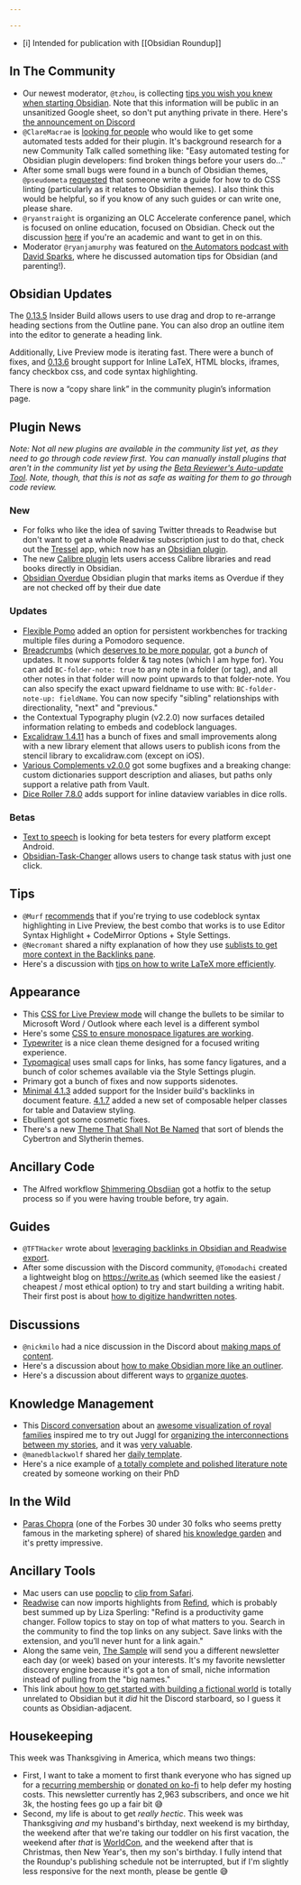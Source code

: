 ```yaml
---

---
```


- [i] Intended for publication with [[Obsidian Roundup]]

## In The Community

* Our newest moderator, `@tzhou`, is collecting [tips you wish you knew when starting Obsidian](https://docs.google.com/forms/d/e/1FAIpQLSfqKs2UTvKrGvoFlO77pD0rmxuZxmVTPz6JcPOAqEfdg3cR3A/viewform). Note that this information will be public in an unsanitized Google sheet, so don't put anything private in there. Here's [the announcement on Discord](https://discord.com/channels/686053708261228577/694233507500916796/912510676545708082)
* `@ClareMacrae` is [looking for people](http://discordapp.com/channels/686053708261228577/840286264964022302/911915924758614066) who would like to get some automated tests added for their plugin. It's background research for a new Community Talk called something like: "Easy automated testing for Obsidian plugin developers: find broken things before your users do..."
* After some small bugs were found in a bunch of Obsidian themes, `@pseudometa` [requested](http://discordapp.com/channels/686053708261228577/702656734631821413/912089899744755753) that someone write a guide for how to do CSS linting (particularly as it relates to Obsidian themes). I also think this would be helpful, so if you know of any such guides or can write one, please share. 
* `@ryanstraight` is organizing an OLC Accelerate conference panel, which is focused on online education, focused on Obsidian. Check out the discussion [here](http://discordapp.com/channels/686053708261228577/722584061087842365/911833418642378824) if you're an academic and want to get in on this. 
* Moderator `@ryanjamurphy` was featured on [the Automators podcast with David Sparks](https://www.relay.fm/automators/88), where he discussed automation tips for Obsidian (and parenting!). 

## Obsidian Updates

The [0.13.5](https://forum.obsidian.md/t/obsidian-release-v0-13-5-insider-build/27527/2) Insider Build allows users to use drag and drop to re-arrange heading sections from the Outline pane. You can also drop an outline item into the editor to generate a heading link.

Additionally, Live Preview mode is iterating fast. There were a bunch of fixes, and [0.13.6](https://forum.obsidian.md/t/obsidian-release-v0-13-6-insider-build/27676) brought support for Inline LaTeX, HTML blocks, iframes, fancy checkbox css, and code syntax highlighting. 

There is now a “copy share link” in the community plugin’s information page.

## Plugin News

_Note: Not all new plugins are available in the community list yet, as they need to go through code review first. You can manually install plugins that aren't in the community list yet by using the [Beta Reviewer's Auto-update Tool](https://github.com/TfTHacker/obsidian42-brat). Note, though, that this is not as safe as waiting for them to go through code review._

### New

* For folks who like the idea of saving Twitter threads to Readwise but don't want to get a whole Readwise subscription just to do that, check out the [Tressel](https://www.tressel.xyz/) app, which now has an [Obsidian plugin](https://github.com/aseem-thakar/obsidian-tressel/). 
* The new [Calibre plugin](https://github.com/caronchen/obsidian-calibre-plugin) lets users access Calibre libraries and read books directly in Obsidian. 
*  [Obsidian Overdue](https://github.com/parente/obsidian-overdue) Obsidian plugin that marks items as Overdue if they are not checked off by their due date

### Updates

* [Flexible Pomo](https://github.com/grassbl8d/flexible-pomo-obsidian) added an option for persistent workbenches for tracking multiple files during a Pomodoro sequence. 
* [Breadcrumbs](https://github.com/SkepticMystic/breadcrumbs) (which [deserves to be more popular](https://www.reddit.com/r/ObsidianMD/comments/r18dnn/the_breadcrumbs_plugin_deserves_to_be_more_popular/), got a _bunch_ of updates. It now supports folder & tag notes (which I am hype for). You can add `BC-folder-note: true` to any note in a folder (or tag), and all other notes in that folder will now point upwards to that folder-note. You can also specify the exact upward fieldname to use with: `BC-folder-note-up: fieldName`. You can now specify "sibling" relationships with directionality, "next" and "previous." 
* the Contextual Typography plugin (v2.2.0) now surfaces detailed information relating to embeds and codeblock languages.
* [Excalidraw 1.4.11](https://github.com/zsviczian/obsidian-excalidraw-plugin/releases/tag/1.4.11) has a bunch of fixes and small improvements along with a new library element that allows users to publish icons from the stencil library to excalidraw.com (except on iOS). 
* [Various Complements v2.0.0](https://github.com/tadashi-aikawa/obsidian-various-complements-plugin/releases/tag/2.0.0) got some bugfixes and a breaking change: custom dictionaries support description and aliases, but paths only support a relative path from Vault.
* [Dice Roller 7.8.0](https://github.com/valentine195/obsidian-dice-roller#dataview-integration) adds support for inline dataview variables in dice rolls. 

### Betas

* [Text to speech](https://github.com/joethei/obsidian-tts) is looking for beta testers for every platform except Android. 
* [Obsidian-Task-Changer](https://github.com/Quorafind/Obsidian-Task-Changer) allows users to change task status with just one click. 


## Tips

* `@Murf` [recommends](http://discordapp.com/channels/686053708261228577/716028884885307432/912547664393027645) that if you're trying to use codeblock syntax highlighting in Live Preview, the best combo that works is to use Editor Syntax Highlight + CodeMirror Options + Style Settings. 
* `@Necromant` shared a nifty explanation of how they use [sublists to get more context in the Backlinks pane](http://discordapp.com/channels/686053708261228577/710585052769157141/912820424096751696). 
* Here's a discussion with [tips on how to write LaTeX more efficiently](https://discord.com/channels/686053708261228577/722584061087842365/912338492762259526). 

## Appearance

* This [CSS for Live Preview mode](https://gist.github.com/GitMurf/9f448ca1b19ab8026a00bfd3d71221cf) will change the bullets to be similar to Microsoft Word / Outlook where each level is a different symbol
* Here's some [CSS to ensure monospace ligatures are working](https://gist.github.com/pmbauer/42d67769c419ebf799938db62b1671bf). 
* [Typewriter](https://github.com/crashmoney/obsidian-typewriter) is a nice clean theme designed for a focused writing experience. 
* [Typomagical](https://github.com/hungsu/typomagical-obsidian) uses small caps for links, has some fancy ligatures, and a bunch of color schemes available via the Style Settings plugin. 
* Primary got a bunch of fixes and now supports sidenotes. 
* [Minimal 4.1.3](https://github.com/kepano/obsidian-minimal/releases/tag/4.1.3) added support for the Insider build's backlinks in document feature. [4.1.7](https://github.com/kepano/obsidian-minimal/releases/tag/4.1.7) added a new set of composable helper classes for table and Dataview styling. 
* Ebullient got some cosmetic fixes. 
* There's a new [Theme That Shall Not Be Named](https://github.com/ChopTV/Obsidian-Theme-That-Shall-Not-Be-Named) that sort of blends the Cybertron and Slytherin themes. 

## Ancillary Code

* The Alfred workflow [Shimmering Obsdiian](https://github.com/chrisgrieser/shimmering-obsidian/releases/tag/2.3.6) got a hotfix to the setup process so if you were having trouble before, try again. 

## Guides

* `@TFTHacker` wrote about [leveraging backlinks in Obsidian and Readwise export](https://tfthacker.medium.com/leveraging-backlinks-in-obsidian-and-readwise-export-aebb52ffa9d4). 
* After some discussion with the Discord community,  `@Tomodachi` created a lightweight blog on https://write.as (which seemed like the easiest / cheapest / most ethical option) to try and start building a writing habit. Their first post is about [how to digitize handwritten notes](https://tomodachi.writeas.com/how-i-transcribe-notes-in-obsidian). 

## Discussions

* `@nickmilo` had a nice discussion in the Discord about [making maps of content](http://discordapp.com/channels/686053708261228577/710585052769157141/912864011496865832). 
* Here's a discussion about [how to make Obsidian more like an outliner](https://www.reddit.com/r/ObsidianMD/comments/r1urvd/best_plugins_to_make_obsidian_more_logseqroamlike/).
* Here's a discussion about different ways to [organize quotes](https://www.reddit.com/r/ObsidianMD/comments/r0zitr/does_anyone_store_quotes_if_so_in_what_way_do_you/). 
## Knowledge Management

* This [Discord conversation](https://discord.com/channels/686053708261228577/700466324840775831/912870233495203850) about an [awesome visualization of royal families](https://royalconstellations.visualcinnamon.com/) inspired me to try out Juggl for [organizing the interconnections between my stories](https://discord.com/channels/686053708261228577/805952223124520961/913641805889802240), and it was [very valuable](https://twitter.com/EleanorKonik/status/1464105930350604290). 
* `@manedblackwolf` shared her [daily template](https://discord.com/channels/686053708261228577/744933215063638183/913155409311834192). 
* Here's a nice example of [a totally complete and polished literature note](https://discord.com/channels/686053708261228577/744933215063638183/912474855876730931) created by someone working on their PhD

## In the Wild

* [Paras Chopra](https://invertedpassion.com/start-here/) (one of the Forbes 30 under 30 folks who seems pretty famous in the marketing sphere) of shared [his knowledge garden](https://notes.invertedpassion.com/_Start+here_) and it's pretty impressive. 

## Ancillary Tools

* Mac users can use [popclip](https://pilotmoon.com/popclip/) to [clip from Safari](https://forum.popclip.app/t/clip-selection-to-obsidian/359). 
* [Readwise](https://readwise.io/i/ac9) can now imports highlights from [Refind](https://refind.com/EleanorKonik?invite=209801a8ad), which is probably best summed up by Liza Sperling: "Refind is a productivity game changer. Follow topics to stay on top of what matters to you. Search in the community to find the top links on any subject. Save links with the extension, and you’ll never hunt for a link again."
* Along the same vein, [The Sample](https://thesample.ai/?ref=9937) will send you a different newsletter each day (or week) based on your interests. It's my favorite newsletter discovery engine because it's got a ton of small, niche information instead of pulling from the "big names." 
* This link about [how to get started with building a fictional world](https://www.worldbuildingmagazine.com/2021/3/getting-started-2/) is totally unrelated to Obsidian but it _did_ hit the Discord starboard, so I guess it counts as Obsidian-adjacent. 

## Housekeeping

This week was Thanksgiving in America, which means two things:

* First, I want to take a moment to first thank everyone who has signed up for a [recurring membership](https://www.obsidianroundup.org/membership/) or [donated on ko-fi](https://ko-fi.com/eleanorkonik) to help defer my hosting costs. This newsletter currently has 2,963 subscribers, and once we hit 3k, the hosting fees go up a fair bit 😅
* Second, my life is about to get _really hectic_. This week was Thanksgiving _and_ my husband's birthday, next weekend is my birthday, the weekend after that we're taking our toddler on his first vacation, the weekend after _that_ is [WorldCon](http://www.worldcon.org/), and the weekend after that is Christmas, then New Year's, then my son's birthday. I fully intend that the Roundup's publishing schedule not be interrupted, but if I'm slightly less responsive for the next month, please be gentle 😅